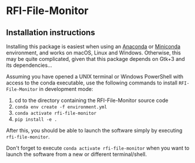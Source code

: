# RFI-File-Monitor

## Installation instructions

Installing this package is easiest when using an [Anaconda](https://www.anaconda.com/products/individual) or [Miniconda](https://docs.conda.io/en/latest/miniconda.html) environment, and works on macOS, Linux and Windows.
Otherwise, this may be quite complicated, given that this package depends on Gtk+3 and its dependencies...

Assuming you have opened a UNIX terminal or Windows PowerShell with access to the conda executable, use the following commands to install `RFI-File-Monitor` in development mode:

1. cd to the directory containing the RFI-File-Monitor source code
2. `conda env create -f environment.yml`
3. `conda activate rfi-file-monitor`
4. `pip install -e .`

After this, you should be able to launch the software simply by executing `rfi-file-monitor`.

Don't forget to execute `conda activate rfi-file-monitor` when you want to launch the software from a new or different terminal/shell.


